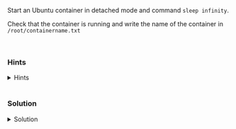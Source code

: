 Start an Ubuntu container in detached mode and command `sleep infinity`.

Check that the container is running and write the name of the container in `/root/containername.txt`

<br>

### Hints

<details>
  <summary>Hints</summary>

  see [docker run](https://docs.docker.com/engine/reference/commandline/run/)

</details>

<br>

### Solution

<details>
  <summary>Solution</summary>

    `docker run -d ubuntu sleep infinity`

    `docker ps`

</details>
